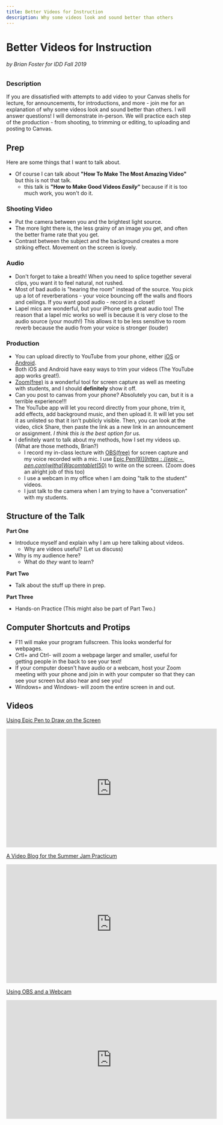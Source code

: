 ```yaml
---
title: Better Videos for Instruction
description: Why some videos look and sound better than others
---
```


# Better Videos for Instruction
###### by Brian Foster for IDD Fall 2019

### Description
If you are dissatisfied with attempts to add video to your Canvas shells for lecture, for announcements, for introductions, and more - join me for an explanation of why some videos look and sound better than others. I will answer questions! I will demonstrate in-person. We will practice each step of the production - from shooting, to trimming or editing, to uploading and posting to Canvas.

## Prep

Here are some things that I want to talk about.
- Of course I can talk about **"How To Make The Most Amazing Video"** but this is not that talk.
  - this talk is **"How to Make Good Videos *Easily*"** because if it is too much work, you won't do it.

### Shooting Video
- Put the camera between you and the brightest light source.
- The more light there is, the less grainy of an image you get, and often the better frame rate that you get.
- Contrast between the subject and the background creates a more striking effect. Movement on the screen is lovely.

### Audio
- Don't forget to take a breath! When you need to splice together several clips, you want it to feel natural, not rushed.
- Most of bad audio is "hearing the room" instead of the source. You pick up a lot of reverberations - your voice bouncing off the walls and floors and ceilings. If you want good audio - record in a closet!
- Lapel mics are wonderful, but your iPhone gets great audio too! The reason that a lapel mic works so well is because it is very close to the audio source (your mouth!) This allows it to be less sensitive to room reverb because the audio from your voice is stronger (louder)

### Production
- You can upload directly to YouTube from your phone, either [iOS](https://apps.apple.com/us/app/youtube-watch-listen-stream/id544007664) or [Android](https://play.google.com/store/apps/details?id=com.google.android.youtube&hl=en_US).
- Both iOS and Android have easy ways to trim your videos (The YouTube app works great!).
- [Zoom(free)](https://zoom.us) is a wonderful tool for screen capture as well as meeting with students, and I should **definitely** show it off.
- Can you post to canvas from your phone? Absolutely you can, but it is a terrible experience!!!
- The YouTube app will let you record directly from your phone, trim it, add effects, add background music, and then upload it. It will let you set it as unlisted so that it isn't publicly visible. Then, you can look at the video, click Share, then paste the link as a new link in an announcement or assignment. *I think this is the best option for us.*
- I definitely want to talk about my methods, how I set my videos up. (What are those methods, Brian?)
  - I record my in-class lecture with [OBS(free)](https://obsproject.com) for screen capture and my voice recorded with a mic. I use [Epic Pen($9)](https://epic-pen.com) with a [Wacom tablet($50)](https://www.wacom.com/en-us/products/pen-tablets/one-by-wacom) to write on the screen. (Zoom does an alright job of this too)
  - I use a webcam in my office when I am doing "talk to the student" videos.
  - I just talk to the camera when I am trying to have a "conversation" with my students.

## Structure of the Talk
**Part One**
* Introduce myself and explain why I am up here talking about videos.
  * Why are videos useful? (Let us discuss)
* Why is my audience here?
  * What do *they* want to learn?
  
**Part Two**
* Talk about the stuff up there in prep.

**Part Three**
* Hands-on Practice (This might also be part of Part Two.)

## Computer Shortcuts and Protips
- F11 will make your program fullscreen. This looks wonderful for webpages.
- Crtl+ and Ctrl- will zoom a webpage larger and smaller, useful for getting people in the back to see your text!
- If your computer doesn't have audio or a webcam, host your Zoom meeting with your phone and join in with your computer so that they can see your screen but also hear and see you!
- Windows+ and Windows- will zoom the entire screen in and out.

## Videos
[Using Epic Pen to Draw on the Screen](https://youtu.be/cs7p5qlubHk?t=360)
<iframe width="560" height="315" src="https://www.youtube.com/embed/cs7p5qlubHk?start=360" frameborder="0" allow="accelerometer; autoplay; encrypted-media; gyroscope; picture-in-picture" allowfullscreen></iframe>

[A Video Blog for the Summer Jam Practicum](https://youtu.be/6gQUqkUKnkg)
<iframe width="560" height="315" src="https://www.youtube.com/embed/6gQUqkUKnkg" frameborder="0" allow="accelerometer; autoplay; encrypted-media; gyroscope; picture-in-picture" allowfullscreen></iframe>

[Using OBS and a Webcam](https://youtu.be/7cqfYVy_AqU)
<iframe width="560" height="315" src="https://www.youtube.com/embed/7cqfYVy_AqU" frameborder="0" allow="accelerometer; autoplay; encrypted-media; gyroscope; picture-in-picture" allowfullscreen></iframe>
